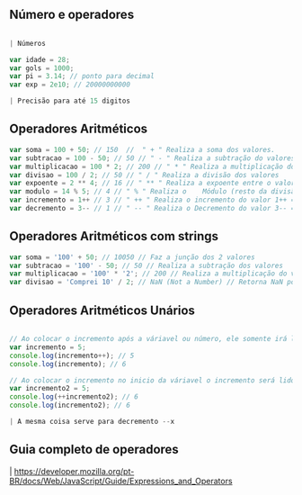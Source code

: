 ## Número e operadores

```js

| Números

var idade = 28;
var gols = 1000;
var pi = 3.14; // ponto para decimal
var exp = 2e10; // 20000000000

| Precisão para até 15 digitos

```

## Operadores Aritméticos

```js
var soma = 100 + 50; // 150  //  " + " Realiza a soma dos valores.
var subtracao = 100 - 50; // 50 // " - " Realiza a subtração do valores. 
var multiplicacao = 100 * 2; // 200 // " * " Realiza a multiplicação do valores.
var divisao = 100 / 2; // 50 // " / " Realiza a divisão dos valores
var expoente = 2 ** 4; // 16 // " ** " Realiza a expoente entre o valor.
var modulo = 14 % 5; // 4 // " % " Realiza o 	Módulo (resto da divisão) do valor
var incremento = 1++ // 3 // " ++ " Realiza o incremento do valor 1++ = 3
var decremento = 3-- // 1 // " -- " Realiza o Decremento do valor 3-- = 1
```

## Operadores Aritméticos com strings

```js
var soma = '100' + 50; // 10050 // Faz a junção dos 2 valores
var subtracao = '100' - 50; // 50 // Realiza a subtração dos valores
var multiplicacao = '100' * '2'; // 200 // Realiza a multiplicação do valores
var divisao = 'Comprei 10' / 2; // NaN (Not a Number) // Retorna NaN pois Comprei 10 não é um number, logo assim a sintaxe não consegue reconhecer "Comprei" como número.
```

## Operadores Aritméticos Unários

```js

// Ao colocar o incremento após a váriavel ou número, ele somente irá ler no próximo console.log 
var incremento = 5;
console.log(incremento++); // 5 
console.log(incremento); // 6

// Ao colocar o incremento no inicio da váriavel o incremento será lido após a declaração do primeiro console.log
var incremento2 = 5;
console.log(++incremento2); // 6
console.log(incremento2); // 6

| A mesma coisa serve para decremento --x
```

## Guia completo de operadores

| https://developer.mozilla.org/pt-BR/docs/Web/JavaScript/Guide/Expressions_and_Operators

